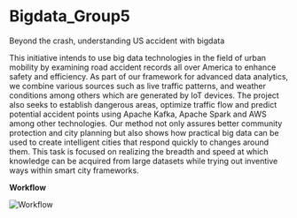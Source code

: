 # Bigdata_Group5
Beyond the crash, understanding US accident with bigdata

This initiative intends to use big data technologies in the field of urban mobility by examining road accident records all over America to enhance safety and efficiency. As part of our framework for advanced data analytics, we combine various sources such as live traffic patterns, and weather conditions among others which are generated by IoT devices. The project also seeks to establish dangerous areas, optimize traffic flow and predict potential accident points using Apache Kafka, Apache Spark and AWS among other technologies. Our method not only assures better community protection and city planning but also shows how practical big data can be used to create intelligent cities that respond quickly to changes around them. This task is focused on realizing the breadth and speed at which knowledge can be acquired from large datasets while trying out inventive ways within smart city frameworks.

**Workflow**

![Workflow](https://github.com/Ishitaupadhyay13/Bigdata_Group5/assets/110889747/00efd7ce-7bf1-45f8-861a-79f8a39da2de)
